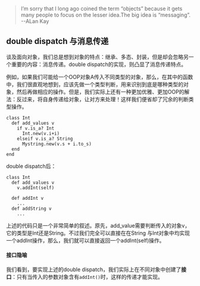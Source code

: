 > I’m sorry that I long ago coined the term “objects”  because it gets many people to focus on the lesser idea.The big idea is “messaging”.  
> --ALan Kay

## 

## double dispatch 与消息传递

谈及面向对象，我们总是想到对象的特点：继承、多态、封装，但是却会忽略另一个重要的内容：消息传递。double dispatch的实现，则凸显了消息传递特点。

例如，如果我们可能给一个OOP对象A传入不同类型的对象，那么，在其中的函数中，我们很直观地想到，应该先做一个类型判断，用来识别到底是哪种类型的对象，然后再做相应的操作。但是，我们实际上还有一种更加优雅、更加OOP的解法：反过来，将自身传递给对象，让对方来处理！这样我们便省却了冗余的判断类型操作。

```
class Int
  def add_values v
    if v.is_a? Int
      Int.new(v.i+i)
    elseif v.is_a? String
      Mystring.new(v.s + i.to_s)
  end
end
```

double dispatch后：

```
class Int
  def add_values v
    v.addInt(self)

  def addInt v
    ...
  def addString v
    ...
```

上述的代码只是一个非常简单的叙述。原先，add\_value需要判断传入的对象v，它的类型是Int还是String。不过我们完全可以直接在在String 与Int对象中均实现一个addInt操作，那么，我们就可以直接返回一个addInt\(self\)操作。

#### 接口隐喻

我们看到，要实现上述的double dispatch，我们实际上在不同对象中创建了**接口**：只有当传入的参数对象含有`addInt()`时，这样的传递才能实现。

